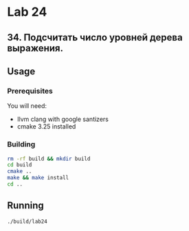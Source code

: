 # Lab 24
## 34. Подсчитать число уровней дерева выражения.
## Usage
### Prerequisites
You will need:
- llvm clang with google santizers
- cmake 3.25 installed
### Building
```bash
rm -rf build && mkdir build
cd build
cmake ..
make && make install
cd ..
```
## Running
```bash
./build/lab24
```
